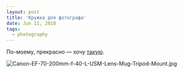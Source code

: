 ```yaml
---
layout: post
title: 'Кружка для фотографа'
date: Jun 11, 2010
tags:
  - photography
---
```


По-моему, прекрасно — хочу [такую](http://www.the-digital-picture.com/Reviews/Canon-EF-70-200mm-f-4.0-L-USM-Lens-Mug-Review.aspx).

![Canon-EF-70-200mm-f-40-L-USM-Lens-Mug-Tripod-Mount.jpg](upload://Canon-EF-70-200mm-f-40-L-USM-Lens-Mug-Tripod-Mount.jpg)
